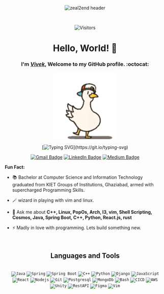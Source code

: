 <div align="center">

![zeal2end header](https://user-images.githubusercontent.com/25181517/117185899-9ccba680-adda-11eb-9003-7c25da391b99.PNG)

<br>

![Visitors](https://komarev.com/ghpvc/?username=zeal2end&label=Visitors&color=eb7a09&style=skeuomorphism) 

# Hello, World! 👋

### I'm *[Vivek](https://github.com/zeal2end)*, Welcome to my GitHub profile. :octocat:

<img src="./assests/dancing-duck-danse.gif" alt="dancing duck" width="200px">

[![Typing SVG](https://readme-typing-svg.demolab.com?font=Noto+Sans&weight=600&size=21&duration=2000&color=000000&background=FFFFFF&center=true&vCenter=true&width=435&lines=I'm+a+Software+Engineer%2C+;an+Open-source+Contributor;+and+a+Explorer!;)](https://git.io/typing-svg)

[![Gmail Badge](https://img.shields.io/badge/-nduongthucanh-c14438?style=social&logo=Gmail&logoColor=red&link=mailto:drost@duck.com)](mailto:drost@duck.com)
[![LinkedIn Badge](https://img.shields.io/badge/-LinkedIn-blue?style=social&logo=Linkedin&logoColor=blue&link=https://www.linkedin.com/in/zeal2end/)](https://www.linkedin.com/in/zeal2end/)
[![Medium Badge](http://img.shields.io/badge/-Medium-1ca0f1?style=social&logo=Medium&logoColor=black&link=https://medium.com/@whocrux)](https://medium.com/@whocrux)

</div>

 **Fun Fact:**

 - 📚 Bachelor at Computer Science and Information Technology graduated from KIET Groups of Institutions, Ghaziabad, armed with supercharged Programming Skills.

 - 🪄 wizard in playing with vim and linux.

 - 💬 Ask me about **C++, Linux, PopOs, Arch, I3, vim, Shell Scripting, Cosmos, Java, Spring Boot, C++, Python, React.js, rust**

 - ⚡ Madly in love with programming. Lets build something new.

<br>

<div align="center">
<h2> Languages and Tools</h2>
<br>
<code><img height="50" src="https://user-images.githubusercontent.com/25181517/117201156-9a724800-adec-11eb-9a9d-3cd0f67da4bc.png" alt="Java" title="Java" /></code>
<code><img height="50" src="https://user-images.githubusercontent.com/25181517/117201470-f6d56780-adec-11eb-8f7c-e70e376cfd07.png" alt="Spring" title="Spring" /></code>
<code><img height="50" src="https://user-images.githubusercontent.com/25181517/183891303-41f257f8-6b3d-487c-aa56-c497b880d0fb.png" alt="Spring Boot" title="Spring Boot" /></code>
<code><img height="50" src="https://user-images.githubusercontent.com/25181517/192106073-90fffafe-3562-4ff9-a37e-c77a2da0ff58.png" alt="C++" title="C++" /></code>
<code><img height="50" src="https://user-images.githubusercontent.com/25181517/183423507-c056a6f9-1ba8-4312-a350-19bcbc5a8697.png" alt="Python" title="Python" /></code>
<code><img height="50" src="https://github.com/marwin1991/profile-technology-icons/assets/62091613/9bf5650b-e534-4eae-8a26-8379d076f3b4" alt="Django" title="Django" /></code>
<code><img height="50" src="https://user-images.githubusercontent.com/25181517/117447155-6a868a00-af3d-11eb-9cfe-245df15c9f3f.png" alt="JavaScript" title="JS" /></code>
<code><img height="50" src="https://user-images.githubusercontent.com/25181517/183897015-94a058a6-b86e-4e42-a37f-bf92061753e5.png" alt="React" title="React.js" /></code>
<code><img height="50" src="https://user-images.githubusercontent.com/25181517/183568594-85e280a7-0d7e-4d1a-9028-c8c2209e073c.png" alt="Nodejs" title="Node.js" /></code>
<code><img height="50" src="https://user-images.githubusercontent.com/25181517/192108372-f71d70ac-7ae6-4c0d-8395-51d8870c2ef0.png" alt="Git" title="Git" /></code>
<code><img height="50" src="https://user-images.githubusercontent.com/25181517/117208740-bfb78400-adf5-11eb-97bb-09072b6bedfc.png" alt="Postgresql" title="Postgresql" /></code>
<code><img height="50" src="https://user-images.githubusercontent.com/25181517/182884177-d48a8579-2cd0-447a-b9a6-ffc7cb02560e.png" alt="MongoDb" title="MongoDb" /></code>
<code><img height="50" src="https://user-images.githubusercontent.com/25181517/192158606-7c2ef6bd-6e04-47cf-b5bc-da2797cb5bda.png" alt="Bash" title="Bash" /></code>
<code><img height="50" src="https://user-images.githubusercontent.com/25181517/183868728-b2e11072-00a5-47e2-8a4e-4ebbb2b8c554.png" alt="CICD" title="CICD" /></code>
<code><img height="50" src="https://user-images.githubusercontent.com/25181517/183896132-54262f2e-6d98-41e3-8888-e40ab5a17326.png" alt="AWS" title="AWS" /></code>
<code><img height="50" src="https://user-images.githubusercontent.com/25181517/193427941-9437dbbe-376f-40dc-9573-0ef5c02a26a7.png" alt="Unity" title="Unity" /></code>
<code><img height="50" src="https://user-images.githubusercontent.com/25181517/192107858-fe19f043-c502-4009-8c47-476fc89718ad.png" alt="RestAPI" title="Rest" /></code>
<code><img height="50" src="https://user-images.githubusercontent.com/25181517/189715289-df3ee512-6eca-463f-a0f4-c10d94a06b2f.png" alt="Figma" title="figma" /></code>
<code><img height="50" src="https://user-images.githubusercontent.com/25181517/192108889-232b3431-a585-4b36-a62d-9078bd3641d9.png" alt="Vim" title="Vim" /></code>
</div>
